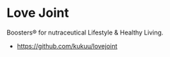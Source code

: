 # Love Joint

Boosters® for nutraceutical Lifestyle &amp; Healthy Living.   

- https://github.com/kukuu/lovejoint   
